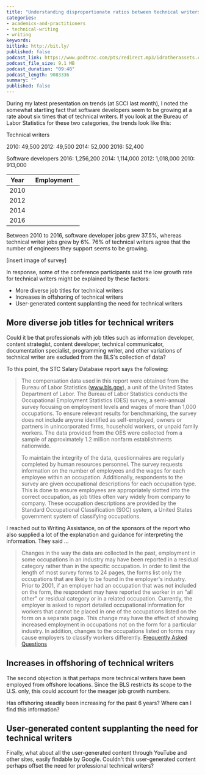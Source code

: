 ```yaml
---
title: "Understanding disproportionate ratios between technical writers and engineers"
categories:
- academics-and-practitioners
- technical-writing
- writing
keywords:
bitlink: http://bit.ly/
published: false
podcast_link: https://www.podtrac.com/pts/redirect.mp3/idratherassets.com/podcasts/motivatinguserfeedback.mp3
podcast_file_size: 9.1 MB
podcast_duration: "09:48"
podcast_length: 9083336
summary: ""
published: false
---
```


During my latest presentation on trends (at SCCI last month), I noted the somewhat startling fact that software developers seem to be growing at a rate about six times that of technical writers. If you look at the Bureau of Labor Statistics for these two categories, the trends look like this:

Technical writers

2010: 49,500
2012: 49,500
2014: 52,000
2016: 52,400


Software developers
2016: 1,256,200
2014: 1,114,000
2012: 1,018,000
2010: 913,000

<table>
   <colgroup>
      <col width="30%" />
      <col width="70%" />
   </colgroup>
   <thead>
      <tr>
         <th markdown="span">Year</th>
         <th markdown="span">Employment</th>
      </tr>
   </thead>
   <tbody>
      <tr>
         <td markdown="span">2010</td>
         <td markdown="span"></td>
      </tr>
      <tr>
         <td markdown="span">2012</td>
         <td markdown="span"></td>
      </tr>
      <tr>
         <td markdown="span">2014</td>
         <td markdown="span"></td>
      </tr>
      <tr>
         <td markdown="span">2016</td>
         <td markdown="span"></td>
      </tr>
   </tbody>
</table>

Between 2010 to 2016, software developer jobs grew 37.5%, whereas technical writer jobs grew by 6%. 76% of technical writers agree that the number of engineers they support seems to be growing.

[insert image of survey]

In response, some of the conference participants said the low growth rate for technical writers might be explained by these factors:

* More diverse job titles for technical writers
* Increases in offshoring of technical writers
* User-generated content supplanting the need for technical writers


## More diverse job titles for technical writers

Could it be that professionals with job titles such as information developer, content strategist, content developer, technical communicator, documentation specialist, programming writer, and other variations of technical writer are excluded from the BLS's collection of data?

To this point, the STC Salary Database report says the following:

> The compensation data used in this report were obtained from the Bureau of Labor Statistics (www.bls.gov), a unit of the United States Department of Labor. The Bureau of Labor Statistics conducts the Occupational Employment Statistics (OES) survey, a semi-annual survey focusing on employment levels and wages of more than 1,000 occupations. To
ensure relevant results for benchmarking, the survey does not include anyone identified as self-employed, owners or partners in unincorporated firms, household workers, or unpaid
family workers. The data provided from the OES were collected from a sample of approximately 1.2 million nonfarm establishments nationwide.
>
> To maintain the integrity of the data, questionnaires are regularly completed by human resources personnel. The survey requests information on the number of employees and the
wages for each employee within an occupation. Additionally, respondents to the survey are given occupational descriptions for each occupation type. This is done to ensure
employees are appropriately slotted into the correct occupation, as job titles often vary widely from company to company. These occupation descriptions are provided by the
Standard Occupational Classification (SOC) system, a United States government system of classifying occupations.

I reached out to Writing Assistance, on of the sponsors of the report who also supplied a lot of the explanation and guidance for interpreting the information. They said ...


> Changes in the way the data are collected In the past, employment in some occupations in an industry may have been reported in a residual category rather than in the specific occupation. In order to limit the length of most survey forms to 24 pages, the forms list only the occupations that are likely to be found in the employer's industry. Prior to 2001, if an employer had an occupation that was not included on the form, the respondent may have reported the worker in an "all other" or residual category or in a related occupation. Currently, the employer is asked to report detailed occupational information for workers that cannot be placed in one of the occupations listed on the form on a separate page. This change may have the effect of showing increased employment in occupations not on the form for a particular industry. In addition, changes to the occupations listed on forms may cause employers to classify workers differently. [Frequently Asked Questions](https://www.bls.gov/oes/oes_ques.htm#qf1)

## Increases in offshoring of technical writers

The second objection is that perhaps more technical writers have been employed from offshore locations. Since the BLS restricts its scope to the U.S. only, this could account for the meager job growth numbers.

Has offshoring steadily been increasing for the past 6 years? Where can I find this information?

## User-generated content supplanting the need for technical writers

Finally, what about all the user-generated content through YouTube and other sites, easily findable by Google. Couldn't this user-generated content perhaps offset the need for professional technical writers?
